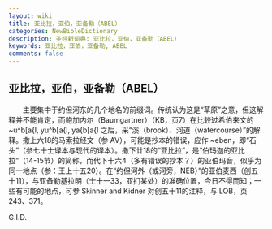 ```yaml
---
layout: wiki
title: 亚比拉，亚伯，亚备勒（ABEL）
categories: NewBibleDictionary
description: 圣经新词典: 亚比拉，亚伯，亚备勒（ABEL）
keywords: 亚比拉，亚伯，亚备勒, ABEL
comments: false
---
```


## 亚比拉，亚伯，亚备勒（ABEL）

　　主要集中于约但河东的几个地名的前缀词。传统认为这是“草原”之意，但这解释并不能肯定，而鲍加内尔（Baumgartner）（KB，页7）在比较过希伯来文的 ~u^b[a{l, yu^b[a{l, ya{b[a{l 之后，采“溪（brook）、河道（watercourse）”的解释。撒上六18的马索拉经文（参 AV），可能是抄本的错误，应作 ~eben，即“石头”（参七十士译本与现代的译本）。撒下廿18的“亚比拉”，是“伯玛迦的亚比拉”（14-15节）的简称，而代下十六4（多有错误的抄本？）的亚伯玛音，似乎为同一地点（参：王上十五20）。在“约但河外（或河旁，NEB）”的亚伯麦西（创五十11），与亚备勒基拉明（士十一33，亚扪某处）的准确位置，今日不得而知；一些有可能的地点，可参 Skinner and Kidner 对创五十11的注释，与 LOB，页243、371。

G.I.D.








